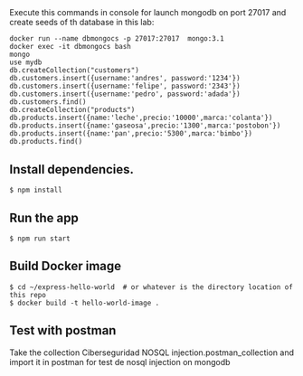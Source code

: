 ##
Execute this commands in console for launch mongodb on port 27017 and create seeds of th database in this lab:

```
docker run --name dbmongocs -p 27017:27017  mongo:3.1
docker exec -it dbmongocs bash
mongo
use mydb
db.createCollection("customers")
db.customers.insert({username:'andres', password:'1234'})
db.customers.insert({username:'felipe', password:'2343'})
db.customers.insert({username:'pedro', password:'adada'})
db.customers.find()
db.createCollection("products")
db.products.insert({name:'leche',precio:'10000',marca:'colanta'})
db.products.insert({name:'gaseosa',precio:'1300',marca:'postobon'})
db.products.insert({name:'pan',precio:'5300',marca:'bimbo'})
db.products.find()

```
## Install dependencies.

```
$ npm install
```

## Run the app

```
$ npm run start
```

## Build Docker image

```
$ cd ~/express-hello-world  # or whatever is the directory location of this repo
$ docker build -t hello-world-image .
```
## Test with postman
Take the collection Ciberseguridad NOSQL injection.postman_collection and  import it in postman for test de nosql injection on mongodb




